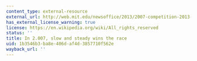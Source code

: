 ```yaml
---
content_type: external-resource
external_url: http://web.mit.edu/newsoffice/2013/2007-competition-2013-0510.html
has_external_license_warning: true
license: https://en.wikipedia.org/wiki/All_rights_reserved
status: ''
title: In 2.007, slow and steady wins the race
uid: 1b3546b3-ba8e-406d-af4d-3857710f562e
wayback_url: ''
---
```

